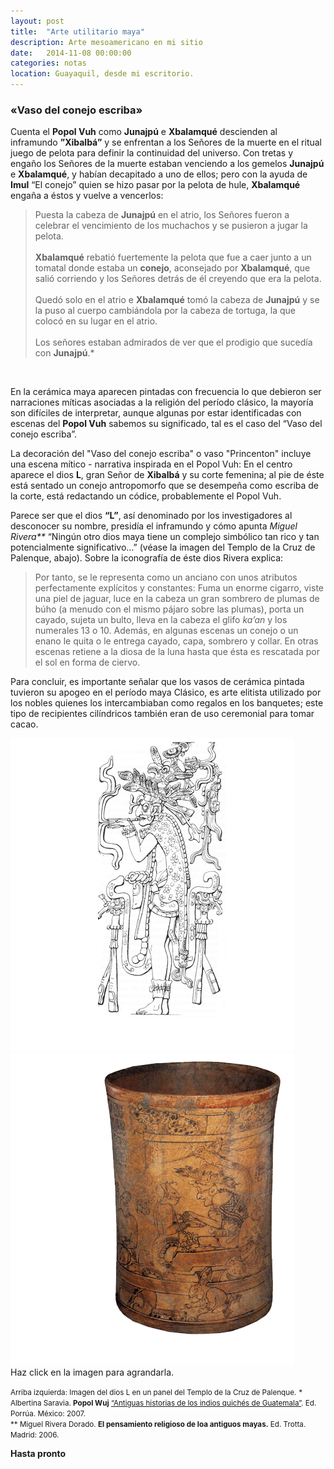 ```yaml
---
layout: post
title:  "Arte utilitario maya"
description: Arte mesoamericano en mi sitio
date:   2014-11-08 00:00:00
categories: notas
location: Guayaquil, desde mi escritorio.
---
```


### &laquo;Vaso del conejo escriba&raquo;

Cuenta el **Popol Vuh** como **Junajpú** e **Xbalamqué** descienden al inframundo **”Xibalbá”** y se enfrentan a los Señores de la muerte en el ritual juego de pelota para definir la continuidad del universo. Con tretas y engaño los Señores de la muerte estaban venciendo a los gemelos **Junajpú** e **Xbalamqué**, y habían decapitado a uno de ellos; pero con la ayuda de **Imul** “El conejo” quien se hizo pasar por la pelota de hule, **Xbalamqué** engaña a éstos y vuelve a vencerlos:   

> Puesta la cabeza de **Junajpú** en el atrio, los Señores fueron a celebrar el vencimiento de los muchachos y se pusieron a jugar la pelota. <br />  
> **Xbalamqué** rebatió fuertemente la pelota que fue a caer junto a un tomatal donde estaba un **conejo**, aconsejado por **Xbalamqué**, que salió corriendo y los Señores detrás de él creyendo que era la pelota. <br />  
> Quedó solo en el atrio e **Xbalamqué** tomó la cabeza de **Junajpú** y se la puso al cuerpo cambiándola por la cabeza de tortuga, la que colocó en su lugar en el atrio. <br />  
> Los señores estaban admirados de ver que el prodigio que sucedía con **Junajpú**.*

<section class="fluido">
<div class="gallery">
<a href="http://fernanz.github.io/assets/mayan2.png" title="" data-fluidbox class="col-3"><img src="http://fernanz.github.io/assets/mayan2.png" alt="" title="" /></a>
<a href="http://fernanz.github.io/assets/mayan1.png" title="" data-fluidbox class="col-3"><img src="http://fernanz.github.io/assets/mayan1.png" alt="" title="" /></a>
<a href="http://fernanz.github.io/assets/mayan3.png" title="" data-fluidbox class="col-3"><img src="http://fernanz.github.io/assets/mayan3.png" alt="" title="" /></a>
</div>
</section>

En la cerámica maya aparecen pintadas con frecuencia lo que debieron ser narraciones míticas asociadas a la religión del período clásico, la mayoría son difíciles de interpretar, aunque algunas por estar identificadas con escenas del **Popol Vuh** sabemos su significado, tal es el caso del “Vaso del conejo escriba”.   

La decoración del "Vaso del conejo escriba" o vaso "Princenton" incluye una escena mítico - narrativa inspirada en el Popol Vuh: En el centro aparece el dios **L**, gran Señor de **Xibalbá** y su corte femenina; al pie de éste está sentado un conejo antropomorfo que se desempeña como escriba de la corte, está redactando un códice, probablemente el Popol Vuh.

Parece ser que el dios **“L”**, así denominado por los investigadores al desconocer su nombre, presidía el inframundo y cómo apunta _Miguel Rivera\**_ “Ningún otro dios maya tiene un complejo simbólico tan rico y tan potencialmente significativo…” (véase la imagen del Templo de la Cruz de Palenque, abajo). Sobre la iconografía de éste dios Rivera explica:  

> Por tanto, se le representa como un anciano con unos atributos perfectamente explícitos y constantes: Fuma un enorme cigarro, viste una piel de jaguar, luce en la cabeza un gran sombrero de plumas de búho (a menudo con el mismo pájaro sobre las plumas), porta un cayado, sujeta un bulto, lleva en la cabeza el glifo _ka’an_ y los numerales 13 o 10. Además, en algunas escenas un conejo o un enano le quita o le entrega cayado, capa, sombrero y collar. En otras escenas retiene a la diosa de la luna hasta que ésta es rescatada por el sol en forma de ciervo.

Para concluir, es importante señalar que los vasos de cerámica pintada tuvieron su apogeo en el período maya Clásico, es arte elitista utilizado por los nobles quienes los intercambiaban como regalos en los banquetes; este tipo de recipientes cilíndricos también eran de uso ceremonial para tomar cacao.  

<section class="fluido">
				<div class="gallery">
				<a href="/assets/mayan4.png" title="" data-fluidbox class="col-2"><img src="/assets/mayan4.png" alt="" title="" /></a>								
				<a href="/assets/escriba.png" title="" data-fluidbox class="col-2"><img src="/assets/escriba.png" alt="" title="" /></a>
				<figcaption>Haz click en la imagen para agrandarla.</figcaption>
				</div>
</section>

<small>Arriba izquierda: Imagen del dios L en un panel del Templo de la Cruz de Palenque.</small>
<small>\* Albertina Saravia. **Popol Wuj** <u>“Antiguas historias de los indios quichés de Guatemala”</u>. Ed. Porrúa. México: 2007. <br />\** Miguel Rivera Dorado. **El pensamiento religioso de loa antiguos mayas.** Ed. Trotta. Madrid: 2006.</small>  
 
**Hasta pronto**
